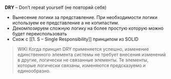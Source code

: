 __DRY__ – Don’t repeat yourself (не повторяй себя)

- Вынесение логики за представление. При необходимости логики используем ее представление а не копипастим.
- Декомпозируем сложную логику на более простую которую можно будет переиспользовать
- Схож с [[1. S – Single Responsibility]] принципом из SOLID

> WIKI
> Когда принцип DRY применяется успешно, изменение единственного элемента системы не требует внесения изменений в другие, логически не связанные элементы. Те элементы, которые логически связаны, изменяются предсказуемо и единообразно.